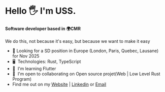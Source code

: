 Hello 🖐️ I'm USS.
=======================================================================================================================================

#### Software developer based in 🌍CMR
We do this, not because it's easy, but because we want to make it easy

* 👀 Looking for a SD position in Europe (London, Paris, Quebec, Lausane) for Nov 2025
* 🖥️  Technologies: Rust, TypeScript
* 🌱  I'm learning Flutter
* 🤝  I'm open to collaborating on Open source projet(Web | Low Level Rust Program)
* Find me out on my [Website](https://uss-franckmekoulou.web.app/) | [Linkedin](https://www.linkedin.com/in/franck-mekoulou/) or [Email](mailto:franckmekoulou.dev@hotmail.com)
